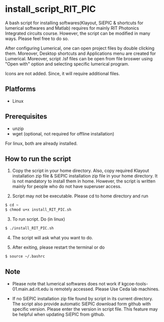 # install_script_RIT_PIC
A bash script for installing softwares(Klayout, SiEPIC & shortcuts for lumerical softwares and Matlab) requires for mainly RIT Photonics Integrated circuits course. However, the script can be modified in many ways. Please feel free to do so.

After configuring Lumerical, one can open project files by double clicking them. Moreover, Desktop shortcuts and Applications menu are created for Lumerical. Moreover, script .lsf files can be open from file broswer using "Open with" option and selecting specific lumerical program.

Icons are not added. Since, it will require additional files.

## Platforms
* Linux

## Prerequisites
* unzip
* wget (optional, not required for offline installation)

For linux, both are already installed. 

## How to run the script

1) Copy the script in your home directory. Also, copy required Klayout installation zip file & SiEPIC installation zip file in your home directory. It is not mandatory to install them in home. However, the script is written mainly for people who do not have superuser access.

2) Script may not be executable. Please cd to home directory and run

```bash
$ cd ~
$ chmod u+x install_RIT_PIC.sh
```

3) To run script. Do (in linux)

```bash
$ ./install_RIT_PIC.sh
```

4) The script will ask what you want to do.

5) After exiting, please restart the terminal or do
```bash
$ source ~/.bashrc
```

## Note

* Please note that lumerical softwares does not work if kgcoe-tools-01.main.ad.rit.edu is remotely accessed. Please Use Ceda lab machines.

* If no SiEPIC installation zip file found by script in its current directory. The script also provide automatic SiEPIC download form github with specific version. Please enter the version in script file. This feature may be helpful when updating SiEPIC from github.
